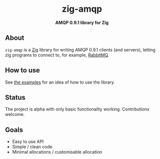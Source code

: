 <h1 align="center">zig-amqp</h1>

<div align="center">
  <strong>AMQP 0.9.1 library for Zig</strong>
</div>

## About

`zig-amqp` is a [Zig](https://ziglang.org) library for writing AMQP 0.9.1 clients (and servers), letting zig programs to connect to, for example, [RabbitMQ](https://www.rabbitmq.com/).

## How to use

See [the examples]() for an idea of how to use the library.

## Status

The project is alpha with only basic functionality working. Contributions welcome.

## Goals

- Easy to use API
- Simple / clean code
- Minimal allocations / customisable allocation
